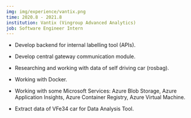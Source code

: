 ```yaml
---
img: img/experience/vantix.png
time: 2020.8 - 2021.8
institution: Vantix (Vingroup Advanced Analytics)
job: Software Engineer Intern
---
```


- Develop backend for internal labelling tool (APIs).
  
- Develop central gateway communication module.
  
- Researching and working with data of self driving car (rosbag).
  
- Working with Docker.
  
- Working with some Microsoft Services: Azure Blob Storage, Azure Application Insights, Azure Container Registry, Azure Virtual Machine.

- Extract data of VFe34 car for Data Analysis Tool.